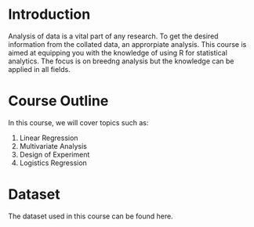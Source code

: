 # Introduction
Analysis of data is a vital part of any research. To get the desired information from the collated data, an approrpiate analysis. This course is aimed at equipping you with the knowledge of using R for statistical analytics. The focus is on breedng analysis but the knowledge can be applied in all fields. 

# Course Outline
In this course, we will cover topics such as: 
1. Linear Regression
2. Multivariate Analysis
3. Design of Experiment
4. Logistics Regression

# Dataset
The dataset used in this course can be found here.



